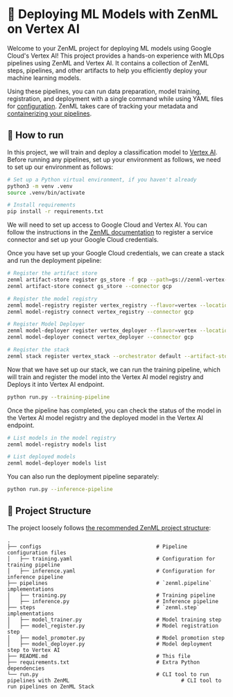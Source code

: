 # 🚀 Deploying ML Models with ZenML on Vertex AI


Welcome to your ZenML project for deploying ML models using Google Cloud's Vertex AI! This project provides a hands-on experience with MLOps pipelines using ZenML and Vertex AI. It contains a collection of ZenML steps, pipelines, and other artifacts to help you efficiently deploy your machine learning models.

Using these pipelines, you can run data preparation, model training, registration, and deployment with a single command while using YAML files for [configuration](https://docs.zenml.io/user-guide/production-guide/configure-pipeline). ZenML takes care of tracking your metadata and [containerizing your pipelines](https://docs.zenml.io/how-to/customize-docker-builds).


## 🏃 How to run

In this project, we will train and deploy a classification model to [Vertex AI](https://cloud.google.com/vertex-ai). Before running any pipelines, set up your environment as follows, we need to set up our environment as follows:

```bash
# Set up a Python virtual environment, if you haven't already
python3 -m venv .venv
source .venv/bin/activate

# Install requirements
pip install -r requirements.txt
```

We will need to set up access to Google Cloud and Vertex AI. You can follow the instructions in the [ZenML documentation](https://docs.zenml.io/how-to/auth-management/gcp-service-connector)
to register a service connector and set up your Google Cloud credentials.

Once you have set up your Google Cloud credentials, we can create a stack and run the deployment pipeline:

```bash
# Register the artifact store
zenml artifact-store register gs_store -f gcp --path=gs://zenml-vertex-test
zenml artifact-store connect gs_store --connector gcp

# Register the model registry
zenml model-registry register vertex_registry --flavor=vertex --location=europe-west1 
zenml model-registry connect vertex_registry --connector gcp

# Register Model Deployer
zenml model-deployer register vertex_deployer --flavor=vertex --location=europe-west1
zenml model-deployer connect vertex_deployer --connector gcp

# Register the stack
zenml stack register vertex_stack --orchestrator default --artifact-store gs_store --model-registry vertex_registry --model-deployer vertex_deployer
```

Now that we have set up our stack, we can run the training pipeline, which will train and register the model into the Vertex AI model registry and Deploys it into Vertex AI endpoint.

```bash
python run.py --training-pipeline
```

Once the pipeline has completed, you can check the status of the model in the Vertex AI model registry and the deployed model in the Vertex AI endpoint.

```bash
# List models in the model registry
zenml model-registry models list

# List deployed models
zenml model-deployer models list
```

You can also run the deployment pipeline separately:

```bash
python run.py --inference-pipeline
```


## 📜 Project Structure

The project loosely follows [the recommended ZenML project structure](https://docs.zenml.io/how-to/setting-up-a-project-repository/best-practices):

```
.
├── configs                                     # Pipeline configuration files
│   ├── training.yaml                           # Configuration for training pipeline
│   ├── inference.yaml                          # Configuration for inference pipeline
├── pipelines                                   # `zenml.pipeline` implementations
│   ├── training.py                             # Training pipeline
│   ├── inference.py                            # Inference pipeline
├── steps                                       # `zenml.step` implementations
│   ├── model_trainer.py                        # Model training step
│   ├── model_register.py                       # Model registration step
│   ├── model_promoter.py                       # Model promotion step
│   ├── model_deployer.py                       # Model deployment step to Vertex AI
├── README.md                                   # This file
├── requirements.txt                            # Extra Python dependencies
└── run.py                                      # CLI tool to run pipelines with ZenML                                    # CLI tool to run pipelines on ZenML Stack
```